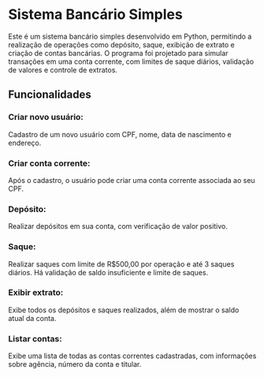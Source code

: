# Sistema Bancário Simples
Este é um sistema bancário simples desenvolvido em Python, permitindo a realização de operações como depósito, saque, exibição de extrato e criação de contas bancárias. O programa foi projetado para simular transações em uma conta corrente, com limites de saque diários, validação de valores e controle de extratos.

## Funcionalidades 

### Criar novo usuário: 
Cadastro de um novo usuário com CPF, nome, data de nascimento e endereço.
### Criar conta corrente: 
Após o cadastro, o usuário pode criar uma conta corrente associada ao seu CPF.
### Depósito: 
Realizar depósitos em sua conta, com verificação de valor positivo.
### Saque: 
Realizar saques com limite de R$500,00 por operação e até 3 saques diários. Há validação de saldo insuficiente e limite de saques.
### Exibir extrato: 
Exibe todos os depósitos e saques realizados, além de mostrar o saldo atual da conta.
### Listar contas: 
Exibe uma lista de todas as contas correntes cadastradas, com informações sobre agência, número da conta e titular.
